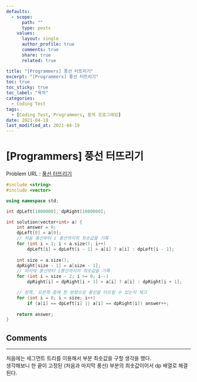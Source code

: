 ```yaml
---
defaults:
  - scope:
      path: ""
      type: posts
    values:
      layout: single
      author_profile: true
      comments: true
      share: true
      related: true

title: "[Programmers] 풍선 터뜨리기"
excerpt: "[Programmers] 풍선 터뜨리기"
toc: true
toc_sticky: true
toc_label: "목차"
categories:
  - Coding Test
tags:
  - [Coding Test, Programmers, 동적 프로그래밍]
date: 2021-04-19
last_modified_at: 2021-04-19
---
```

# [Programmers] 풍선 터뜨리기

Problem URL : [풍선 터뜨리기](https://programmers.co.kr/learn/courses/30/lessons/68646)

```cpp
#include <string>
#include <vector>

using namespace std;

int dpLeft[1000000], dpRight[1000000];

int solution(vector<int> a) {
	int answer = 0;
	dpLeft[0] = a[0];
	// 처음 풍선부터 i 풍선까지의 최솟값을 기록
	for (int i = 1; i < a.size(); i++)
		dpLeft[i] = dpLeft[i - 1] > a[i] ? a[i] : dpLeft[i - 1];
	
	int size = a.size();
	dpRight[size - 1] = a[size - 1];
	// 마지막 풍선부터 i풍선까지의 최솟값을 기록
	for (int i = size - 2; i >= 0; i--) 
		dpRight[i] = dpRight[i + 1] > a[i] ? a[i] : dpRight[i + 1];

	// 왼쪽, 오른쪽 중에 한 방향으로 풍선을 터뜨릴 수 있는지 체크
	for (int i = 0; i < size; i++)
		if (a[i] == dpLeft[i] || a[i] == dpRight[i]) answer++;
	
	return answer;
}
```
## Comments  
***
처음에는 세그먼트 트리를 이용해서 부분 최솟값을 구할 생각을 했다.  
생각해보니 한 끝이 고정된 (처음과 마지막 풍선) 부분의 최솟값이어서 dp 배열로 해결된다.